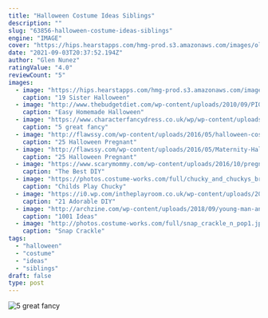 ```yaml
---
title: "Halloween Costume Ideas Siblings"
description: ""
slug: "63856-halloween-costume-ideas-siblings"
engine: "IMAGE"
cover: "https://hips.hearstapps.com/hmg-prod.s3.amazonaws.com/images/old-lady-baby-sister-costumes-1536848842.jpg?crop=0.670xw:1.00xh;0.116xw,0&resize=480:*"
date: "2021-09-03T20:37:52.194Z"
author: "Glen Nunez"
ratingValue: "4.0"
reviewCount: "5"
images:
  - image: "https://hips.hearstapps.com/hmg-prod.s3.amazonaws.com/images/old-lady-baby-sister-costumes-1536848842.jpg?crop=0.670xw:1.00xh;0.116xw,0&resize=480:*"
    caption: "19 Sister Halloween"
  - image: "http://www.thebudgetdiet.com/wp-content/uploads/2010/09/PIGS-IN-THE-BLANKET.jpg"
    caption: "Easy Homemade Halloween"
  - image: "https://www.characterfancydress.co.uk/wp/wp-content/uploads/2013/10/888584_61.jpg"
    caption: "5 great fancy"
  - image: "http://flawssy.com/wp-content/uploads/2016/05/halloween-costume-ideas-for-pregnancy.jpg"
    caption: "25 Halloween Pregnant"
  - image: "http://flawssy.com/wp-content/uploads/2016/05/Maternity-Halloween-costumes.jpg"
    caption: "25 Halloween Pregnant"
  - image: "https://www.scarymommy.com/wp-content/uploads/2016/10/pregnancy-costume.jpg"
    caption: "The Best DIY"
  - image: "https://photos.costume-works.com/full/chucky_and_chuckys_bride7.jpg"
    caption: "Childs Play Chucky"
  - image: "https://i0.wp.com/intheplayroom.co.uk/wp-content/uploads/2015/10/baby-yoda.jpg"
    caption: "21 Adorable DIY"
  - image: "http://archzine.com/wp-content/uploads/2018/09/young-man-and-woman-dressed-like-characters-from-the-tv-series-stranger-things-couple-costume-ideas-eleven-holding-boxes-of-eggos-mike-with-his-bycicle-e1536855734531.jpg"
    caption: "1001 Ideas"
  - image: "http://photos.costume-works.com/full/snap_crackle_n_pop1.jpg"
    caption: "Snap Crackle"
tags:
  - "halloween"
  - "costume"
  - "ideas"
  - "siblings"
draft: false
type: post
---
```



![5 great fancy](https://www.characterfancydress.co.uk/wp/wp-content/uploads/2013/10/888584_61.jpg "5 great fancy")


<!--inArticleAds-->

<!--galleryOne-->


<!--inArticleAds-->

<!--galleryTwo-->


<!--galleryThree-->

